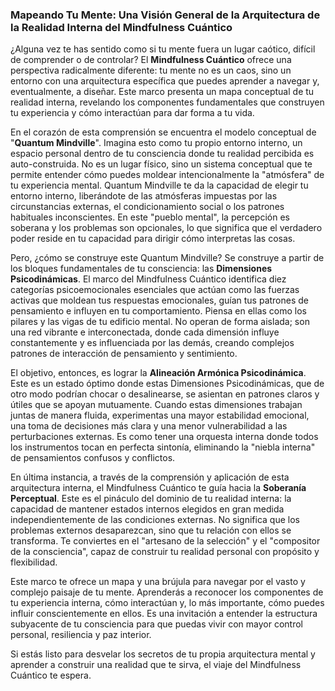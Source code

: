 ### Mapeando Tu Mente: Una Visión General de la Arquitectura de la Realidad Interna del Mindfulness Cuántico
¿Alguna vez te has sentido como si tu mente fuera un lugar caótico, difícil de comprender o de controlar? El **Mindfulness Cuántico** ofrece una perspectiva radicalmente diferente: tu mente no es un caos, sino un entorno con una arquitectura específica que puedes aprender a navegar y, eventualmente, a diseñar. Este marco presenta un mapa conceptual de tu realidad interna, revelando los componentes fundamentales que construyen tu experiencia y cómo interactúan para dar forma a tu vida.

En el corazón de esta comprensión se encuentra el modelo conceptual de "**Quantum Mindville**". Imagina esto como tu propio entorno interno, un espacio personal dentro de tu consciencia donde tu realidad percibida es auto-construida. No es un lugar físico, sino un sistema conceptual que te permite entender cómo puedes moldear intencionalmente la "atmósfera" de tu experiencia mental. Quantum Mindville te da la capacidad de elegir tu entorno interno, liberándote de las atmósferas impuestas por las circunstancias externas, el condicionamiento social o los patrones habituales inconscientes. En este "pueblo mental", la percepción es soberana y los problemas son opcionales, lo que significa que el verdadero poder reside en tu capacidad para dirigir cómo interpretas las cosas.

Pero, ¿cómo se construye este Quantum Mindville? Se construye a partir de los bloques fundamentales de tu consciencia: las **Dimensiones Psicodinámicas**. El marco del Mindfulness Cuántico identifica diez categorías psicoemocionales esenciales que actúan como las fuerzas activas que moldean tus respuestas emocionales, guían tus patrones de pensamiento e influyen en tu comportamiento. Piensa en ellas como los pilares y las vigas de tu edificio mental. No operan de forma aislada; son una red vibrante e interconectada, donde cada dimensión influye constantemente y es influenciada por las demás, creando complejos patrones de interacción de pensamiento y sentimiento.

El objetivo, entonces, es lograr la **Alineación Armónica Psicodinámica**. Este es un estado óptimo donde estas Dimensiones Psicodinámicas, que de otro modo podrían chocar o desalinearse, se asientan en patrones claros y útiles que se apoyan mutuamente. Cuando estas dimensiones trabajan juntas de manera fluida, experimentas una mayor estabilidad emocional, una toma de decisiones más clara y una menor vulnerabilidad a las perturbaciones externas. Es como tener una orquesta interna donde todos los instrumentos tocan en perfecta sintonía, eliminando la "niebla interna" de pensamientos confusos y conflictos.

En última instancia, a través de la comprensión y aplicación de esta arquitectura interna, el Mindfulness Cuántico te guía hacia la **Soberanía Perceptual**. Este es el pináculo del dominio de tu realidad interna: la capacidad de mantener estados internos elegidos en gran medida independientemente de las condiciones externas. No significa que los problemas externos desaparezcan, sino que tu relación con ellos se transforma. Te conviertes en el "artesano de la selección" y el "compositor de la consciencia", capaz de construir tu realidad personal con propósito y flexibilidad.

Este marco te ofrece un mapa y una brújula para navegar por el vasto y complejo paisaje de tu mente. Aprenderás a reconocer los componentes de tu experiencia interna, cómo interactúan y, lo más importante, cómo puedes influir conscientemente en ellos. Es una invitación a entender la estructura subyacente de tu consciencia para que puedas vivir con mayor control personal, resiliencia y paz interior.

Si estás listo para desvelar los secretos de tu propia arquitectura mental y aprender a construir una realidad que te sirva, el viaje del Mindfulness Cuántico te espera.
